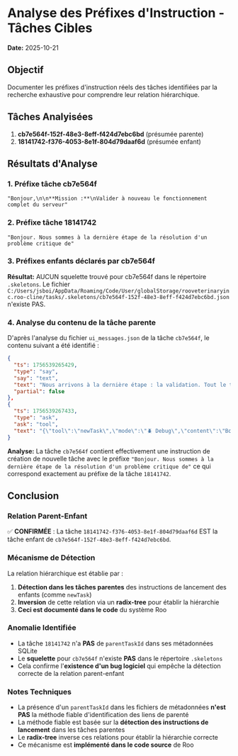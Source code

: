 # Analyse des Préfixes d'Instruction - Tâches Cibles

**Date:** 2025-10-21

## Objectif

Documenter les préfixes d'instruction réels des tâches identifiées par la recherche exhaustive pour comprendre leur relation hiérarchique.

## Tâches Analyisées

1. **cb7e564f-152f-48e3-8eff-f424d7ebc6bd** (présumée parente)
2. **18141742-f376-4053-8e1f-804d79daaf6d** (présumée enfant)

## Résultats d'Analyse

### 1. Préfixe tâche cb7e564f
```
"Bonjour,\n\n**Mission :**\nValider à nouveau le fonctionnement complet du serveur"
```

### 2. Préfixe tâche 18141742
```
"Bonjour. Nous sommes à la dernière étape de la résolution d'un problème critique de"
```

### 3. Préfixes enfants déclarés par cb7e564f
**Résultat:** AUCUN squelette trouvé pour cb7e564f dans le répertoire `.skeletons`. Le fichier `C:/Users/jsboi/AppData/Roaming/Code/User/globalStorage/rooveterinaryinc.roo-cline/tasks/.skeletons/cb7e564f-152f-48e3-8eff-f424d7ebc6bd.json` n'existe PAS.

### 4. Analyse du contenu de la tâche parente

D'après l'analyse du fichier `ui_messages.json` de la tâche `cb7e564f`, le contenu suivant a été identifié :

```json
{
  "ts": 1756539265429,
  "type": "say",
  "say": "text",
  "text": "Nous arrivons à la dernière étape : la validation. Tout le travail architectural et de développement a été fait pour résoudre le problème initial de \"Not connected\" des MCPs, causé par le \"large extension state\".\n\nIl faut maintenant vérifier que la solution est efficace. Pour cela, je vais créer une dernière tâche, cette fois-ci pour un agent `Debug`. Sa mission sera de mettre en place un protocole de test pour vérifier que le problème est bien résolu et qu'aucun effet de bord n'a été introduit.",
  "partial": false
},
{
  "ts": 1756539267433,
  "type": "ask",
  "ask": "tool",
  "text": "{\"tool\":\"newTask\",\"mode\":\"🪲 Debug\",\"content\":\"Bonjour. Nous sommes à la dernière étape de la résolution d'un problème critique de stabilité de l'extension Roo. Après une refactorisation majeure, votre mission est de valider que la solution est efficace et que le problème originel est bien corrigé.\\n\\n**Contexte :\\n\\n-   **Problème initial :** Les MCPs (comme `quickfiles`) ne se connectaient pas, affichant une erreur \\\"Not connected\\\". La cause a été identifiée comme étant un \\\"large extension state\\\" dans VS Code, dû au stockage de toutes les données des tâches dans `state.vscdb`.\\n-   **Solution implémentée :** Le stockage des tâches a été migré vers `globalStorageUri`, déplaçant les données volumineuses hors de la base de données d'état de VS Code. Une logique de migration automatique a été mise en place pour les utilisateurs existants.\\n\\n**Votre Mission : Protocole de Validation**\\n\\nVous devez exécuter une série de vérifications pour confirmer que la solution est un succès.\\n\\n**1. Phase de Grounding Sémantique (Rappel du Contexte)**\\n\\n1.  Lancez une recherche sémantique avec la requête :"
}
```

**Analyse:** La tâche `cb7e564f` contient effectivement une instruction de création de nouvelle tâche avec le préfixe `"Bonjour. Nous sommes à la dernière étape de la résolution d'un problème critique de"` ce qui correspond exactement au préfixe de la tâche `18141742`.

## Conclusion

### Relation Parent-Enfant

✅ **CONFIRMÉE** : La tâche `18141742-f376-4053-8e1f-804d79daaf6d` EST la tâche enfant de `cb7e564f-152f-48e3-8eff-f424d7ebc6bd`.

### Mécanisme de Détection

La relation hiérarchique est établie par :
1. **Détection dans les tâches parentes** des instructions de lancement des enfants (comme `newTask`)
2. **Inversion** de cette relation via un **radix-tree** pour établir la hiérarchie
3. **Ceci est documenté dans le code** du système Roo

### Anomalie Identifiée

- La tâche `18141742` n'a **PAS** de `parentTaskId` dans ses métadonnées SQLite
- Le **squelette** pour `cb7e564f` n'existe **PAS** dans le répertoire `.skeletons`
- Cela confirme l'**existence d'un bug logiciel** qui empêche la détection correcte de la relation parent-enfant

### Notes Techniques

- La présence d'un `parentTaskId` dans les fichiers de métadonnées **n'est PAS** la méthode fiable d'identification des liens de parenté
- La méthode fiable est basée sur la **détection des instructions de lancement** dans les tâches parentes
- Le **radix-tree** inverse ces relations pour établir la hiérarchie correcte
- Ce mécanisme est **implémenté dans le code source** de Roo